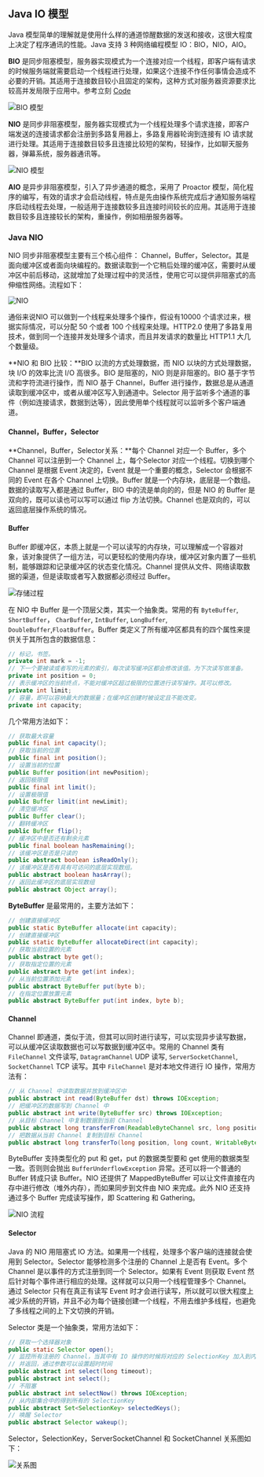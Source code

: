 ## Java IO 模型

Java 模型简单的理解就是使用什么样的通道惊醒数据的发送和接收，这很大程度上决定了程序通讯的性能。Java 支持 3 种网络编程模型 IO：BIO，NIO，AIO。

**BIO** 是同步阻塞模型，服务器实现模式为一个连接对应一个线程，即客户端有请求的时候服务端就需要启动一个线程进行处理，如果这个连接不作任何事情会造成不必要的开销。其适用于连接数目较小且固定的架构，这种方式对服务器资源要求比较高并发局限于应用中。参考立刻 [Code](https://github.com/sangzhenya/code-samples/blob/master/inetty/src/main/java/com/xinyue/inetty/iio/BIOMain.java)

![BIO 模型](http://img.programya.com/20200112193203.png)

**NIO** 是同步非阻塞模型，服务器实现模式为一个线程处理多个请求连接，即客户端发送的连接请求都会注册到多路复用器上，多路复用器轮询到连接有 IO 请求就进行处理。其适用于连接数目较多且连接比较短的架构，轻操作，比如聊天服务器，弹幕系统，服务器通讯等。

![NIO 模型](http://img.programya.com/20200112193556.png)

**AIO** 是异步非阻塞模型，引入了异步通道的概念，采用了 Proactor 模型，简化程序的编写，有效的请求才会启动线程，特点是先由操作系统完成后才通知服务端程序启动线程去处理，一般适用于连接数较多且连接时间较长的应用。其适用于连接数目较多且连接较长的架构，重操作，例如相册服务器等。

### Java NIO

NIO 同步非阻塞模型主要有三个核心组件： Channel，Buffer，Selector。其是面向缓冲区或者面向块编程的。数据读取到一个它稍后处理的缓冲区，需要时从缓冲区中前后移动，这就增加了处理过程中的灵活性，使用它可以提供非阻塞式的高伸缩性网络。流程如下：

![NIO](http://img.programya.com/20200112223957.png)



通俗来说NIO 可以做到一个线程来处理多个操作，假设有10000 个请求过来，根据实际情况，可以分配 50 个或者 100 个线程来处理。HTTP2.0 使用了多路复用技术，做到同一个连接并发处理多个请求，而且并发请求的数量比 HTTP1.1 大几个数量级。

**NIO 和 BIO 比较：**BIO 以流的方式处理数据，而 NIO 以块的方式处理数据，块 I/O 的效率比流 I/O 高很多。BIO 是阻塞的，NIO 则是非阻塞的。BIO 基于字节流和字符流进行操作，而 NIO 基于 Channel，Buffer 进行操作，数据总是从通道读取到缓冲区中，或者从缓冲区写入到通道中。Selector 用于监听多个通道的事件（例如连接请求，数据到达等），因此使用单个线程就可以监听多个客户端通道。

#### Channel，Buffer，Selector

**Channel，Buffer，Selector关系：**每个 Channel 对应一个 Buffer，多个 Channel 可以注册到一个 Channel 上，每个Selector 对应一个线程。切换到哪个 Channel 是根据 Event 决定的，Event 就是一个重要的概念，Selector 会根据不同的 Event 在各个 Channel 上切换。Buffer 就是一个内存块，底层是一个数组。数据的读取写入都是通过 Buffer，BIO 中的流是单向的的，但是 NIO 的 Buffer 是双向的，既可以读也可以写可以通过 flip 方法切换。Channel 也是双向的，可以返回底层操作系统的情况。

#### Buffer

Buffer 即缓冲区，本质上就是一个可以读写的内存块，可以理解成一个容器对象，该对象提供了一组方法，可以更轻松的使用内存块，缓冲区对象内置了一些机制，能够跟踪和记录缓冲区的状态变化情况。Channel 提供从文件、网络读取数据的渠道，但是读取或者写入数据都必须经过 Buffer。

![存储过程](http://img.programya.com/20200113194358.png)

在 NIO 中 Buffer 是一个顶层父类，其实一个抽象类。常用的有 `ByteBuffer`, `ShortBuffer`， `CharBuffer`, `IntBuffer`, `LongBuffer`, `DoubleBuffer`,`FloatBuffer`。Buffer 类定义了所有缓冲区都具有的四个属性来提供关于其所包含的数据信息：

```java
// 标记，书签。
private int mark = -1;
// 下一个要被读或者写的元素的索引，每次读写缓冲区都会修改该值。为下次读写做准备。
private int position = 0;
// 表示缓冲区的当前终点，不能对缓冲区超过极限的位置进行读写操作。其可以修改。
private int limit;
// 容量，即可以容纳最大的数据量；在缓冲区创建时被设定且不能改变。
private int capacity;
```

几个常用方法如下：

```java
// 获取最大容量
public final int capacity();
// 获取当前的位置
public final int position();
// 设置当前的位置
public Buffer position(int newPosition);
// 返回极限值
public final int limit();
// 设置极限值
public Buffer limit(int newLimit);
// 清空缓冲区
public Buffer clear();
// 翻转缓冲区
public Buffer flip();
// 缓冲区中是否还有剩余元素
public final boolean hasRemaining();
// 该缓冲区是否是只读的
public abstract boolean isReadOnly();
// 该缓冲区是否有具有可访问的底层实现数组。
public abstract boolean hasArray();
// 返回此缓冲区的底层实现数组
public abstract Object array();
```

**ByteBuffer** 是最常用的，主要方法如下：

```java
// 创建直接缓冲区
public static ByteBuffer allocate(int capacity);
// 创建直接缓冲区
public static ByteBuffer allocateDirect(int capacity);
// 获取当前位置的元素
public abstract byte get();
// 获取指定位置的元素
public abstract byte get(int index);
// 从当前位置添加元素
public abstract ByteBuffer put(byte b);
// 在指定位置放置元素
public abstract ByteBuffer put(int index, byte b);
```

#### Channel

Channel 即通道，类似于流，但其可以同时进行读写，可以实现异步读写数据，可以从缓冲区读取数据也可以写数据到缓冲区中。常用的 Channel 类有 `FileChannel`  文件读写, `DatagramChannel` UDP 读写, `ServerSocketChannel`, `SocketChannel` TCP 读写。其中 `FileChannel` 是对本地文件进行 IO 操作，常用方法有：

```java
// 从 Channel 中读取数据并放到缓冲区中
public abstract int read(ByteBuffer dst) throws IOException;
// 把缓冲区的数据写到 Channel 中
public abstract int write(ByteBuffer src) throws IOException;
// 从目标 Channel 中复制数据到当前 Channel
public abstract long transferFrom(ReadableByteChannel src, long position, long count);
// 把数据从当前 Channel 复制到目标 Channel
public abstract long transferTo(long position, long count, WritableByteChannel target);
```

ByteBuffer 支持类型化的 put 和 get，put 的数据类型要和 get 使用的数据类型一致。否则则会抛出 `BufferUnderflowException` 异常。还可以将一个普通的 Buffer 转成只读 Buffer。NIO 还提供了 MappedByteBuffer 可以让文件直接在内存中进行修改（堆外内存），而如果同步到文件由 NIO 来完成。此外 NIO 还支持通过多个 Buffer 完成读写操作，即 Scattering 和 Gathering。

![NIO 流程](http://img.programya.com/20200113233606.png)

#### Selector

Java 的 NIO 用阻塞式 IO 方法。如果用一个线程，处理多个客户端的连接就会使用到 Selector。Selector 能够检测多个注册的 Channel 上是否有 Event。多个 Channel 是以事件的方式注册到同一个 Selector。如果有 Event 则获取  Event 然后针对每个事件进行相应的处理。这样就可以只用一个线程管理多个 Channel。通过 Selector 只有在真正有读写 Event 时才会进行读写，所以就可以很大程度上减少系统的开销，并且不必为每个链接创建一个线程，不用去维护多线程，也避免了多线程之间的上下文切换的开销。

Selector 类是一个抽象类，常用方法如下：

```java
// 获取一个选择器对象
public static Selector open();
// 监控所有注册的 Channel，当其中有 IO 操作的时候将对应的 SelectionKey 加入到内部集合
// 并返回，通过参数可以设置超时时间
public abstract int select(long timeout);
public abstract int select();
// 不阻塞
public abstract int selectNow() throws IOException;
// 从内部集合中的得到所有的 SelectionKey
public abstract Set<SelectionKey> selectedKeys();
// 唤醒 Selector
public abstract Selector wakeup();
```

Selector，SelectionKey，ServerSocketChannel 和 SocketChannel 关系图如下：

![关系图](http://img.programya.com/20200114213632.png)









